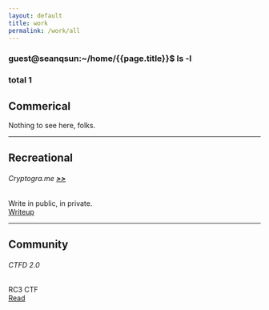 ```yaml
---
layout: default
title: work
permalink: /work/all
---
```


### guest@seanqsun:~/home/{{page.title}}$ ls -l

### total 1

## Commerical

Nothing to see here, folks.

<hr>

## Recreational

###### Cryptogra.me [**>>**](http://cryptogra.me)   
Write in public, in private.  
<a class="link2" href="/portfolio/1">Writeup</a>

<hr>

## Community

###### CTFD 2.0 
RC3 CTF  
[Read](/portfolio/1)

